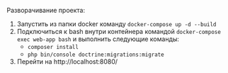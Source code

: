 Разворачивание проекта:
1. Запустить из папки docker команду ```docker-compose up -d --build```
2. Подключиться к bash внутри контейнера командой ```docker-compose exec web-app bash``` и выполнить следующие команды:
    - ```composer install```
    - ```php bin/console doctrine:migrations:migrate```
3. Перейти на http://localhost:8080/